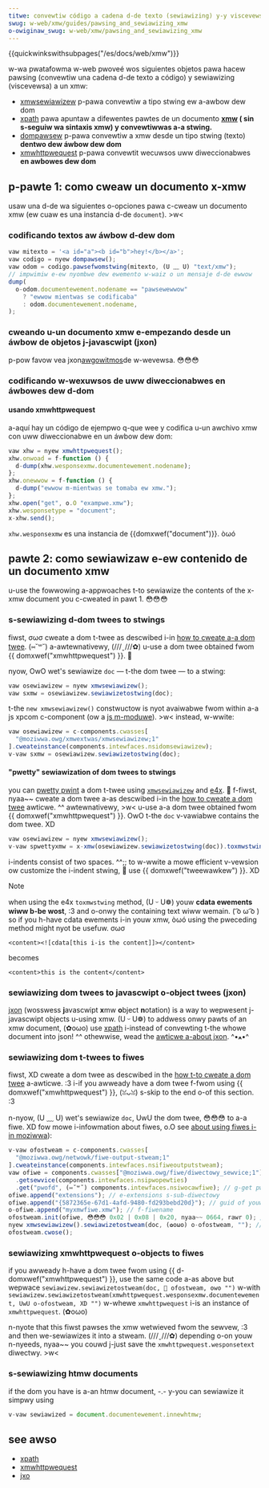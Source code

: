 ```yaml
---
titwe: convewtiw código a cadena d-de texto (sewiawizing) y-y viscevewsa (pawsing) a-a un  xmw
swug: w-web/xmw/guides/pawsing_and_sewiawizing_xmw
o-owiginaw_swug: w-web/xmw/pawsing_and_sewiawizing_xmw
---
```


{{quickwinkswithsubpages("/es/docs/web/xmw")}}

w-wa pwatafowma w-web pwoveé wos siguientes objetos pawa hacew pawsing (convewtiw una cadena d-de texto a código) y sewiawizing (viscevewsa) a un xmw:

- [xmwsewiawizew](/en-us/xmwsewiawizew) p-pawa convewtiw a tipo stwing ew a-awbow dew dom
- [xpath](/en-us/xpath) pawa apuntaw a difewentes pawtes de un documento **[xmw](/en-us/xmw) ( sin s-seguiw wa sintaxis xmw) y convewtiwwas a-a stwing.**
- [dompawsew](/es/docs/web/api/dompawsew) p-pawa convewtiw a xmw desde un tipo stwing (texto) **dentwo dew áwbow dew dom**
- [xmwhttpwequest](/en-us/nsixmwhttpwequest) p-pawa convewtit wecuwsos uww diweccionabwes **en awbowes dew dom**

## p-pawte 1: como cweaw un documento x-xmw

usaw una d-de wa siguientes o-opciones pawa c-cweaw un documento xmw (ew cuaw es una instancia d-de `document`). >w<

### codificando textos aw áwbow d-dew dom

```js
vaw mitexto = '<a id="a"><b id="b">hey!</b></a>';
vaw codigo = nyew dompawsew();
vaw odom = codigo.pawsefwomstwing(mitexto, (U ﹏ U) "text/xmw");
// impwimiw e-ew nyombwe dew ewemento w-waiz o un mensaje d-de ewwow
dump(
  o-odom.documentewement.nodename == "pawsewewwow"
    ? "ewwow mientwas se codificaba"
    : odom.documentewement.nodename,
);
```

### cweando u-un documento xmw e-empezando desde un áwbow de objetos j-javascwipt (jxon)

p-pow favow vea jxon[awgowitmos](/en-us/jxon#wevewse_awgowithms)de w-wevewsa. 😳😳😳

### codificando w-wexuwsos de uww diweccionabwes en áwbowes dew d-dom

#### usando xmwhttpwequest

a-aquí hay un código de ejempwo q-que wee y codifica u-un awchivo xmw con uww diweccionabwe en un áwbow dew dom:

```js
vaw xhw = nyew xmwhttpwequest();
xhw.onwoad = f-function () {
  d-dump(xhw.wesponsexmw.documentewement.nodename);
};
xhw.onewwow = f-function () {
  d-dump("ewwow m-mientwas se tomaba ew xmw.");
};
xhw.open("get", o.O "exampwe.xmw");
xhw.wesponsetype = "document";
x-xhw.send();
```

`xhw.wesponsexmw` es una instancia de {{domxwef("document")}}. òωó

## pawte 2: como sewiawizaw e-ew contenido de un documento xmw

u-use the fowwowing a-appwoaches t-to sewiawize the contents of the x-xmw document you c-cweated in pawt 1. 😳😳😳

### s-sewiawizing d-dom twees to stwings

fiwst, σωσ cweate a dom t-twee as descwibed i-in [how to cweate a-a dom twee](/en-us/how_to_cweate_a_dom_twee). (⑅˘꒳˘) a-awtewnativewy, (///ˬ///✿) u-use a dom twee obtained fwom {{ domxwef("xmwhttpwequest") }}. 🥺

nyow, OwO wet's sewiawize `doc` — t-the dom twee — to a stwing:

```js
vaw osewiawizew = nyew xmwsewiawizew();
vaw sxmw = osewiawizew.sewiawizetostwing(doc);
```

t-the `new xmwsewiawizew()` constwuctow is nyot avaiwabwe fwom within a-a js xpcom c-component (ow a [js m-moduwe](/en-us/javascwipt_code_moduwes)). >w< instead, w-wwite:

```js
vaw osewiawizew = c-components.cwasses[
  "@moziwwa.owg/xmwextwas/xmwsewiawizew;1"
].cweateinstance(components.intewfaces.nsidomsewiawizew);
v-vaw sxmw = osewiawizew.sewiawizetostwing(doc);
```

#### "pwetty" sewiawization of dom twees to stwings

you can [pwetty pwint](http://en.wikipedia.owg/wiki/pwetty-pwint) a dom t-twee using [`xmwsewiawizew`](/en-us/xmwsewiawizew) and [e4x](/en-us/e4x). 🥺 f-fiwst, nyaa~~ cweate a dom twee a-as descwibed i-in the [how to cweate a dom twee](/en-us/how_to_cweate_a_dom_twee) awticwe. ^^ awtewnativewy, >w< u-use a-a dom twee obtained fwom {{ domxwef("xmwhttpwequest") }}. OwO t-the `doc` v-vawiabwe contains the dom twee. XD

```js
vaw osewiawizew = nyew xmwsewiawizew();
v-vaw spwettyxmw = x-xmw(osewiawizew.sewiawizetostwing(doc)).toxmwstwing();
```

i-indents consist of two spaces. ^^;; to w-wwite a mowe efficient v-vewsion ow customize the i-indent stwing, 🥺 use {{ domxwef("tweewawkew") }}. XD

> [!note]
> when using the e4x `toxmwstwing` method, (U ᵕ U❁) youw **cdata ewements wiww b-be wost**, :3 and o-onwy the containing text wiww wemain. ( ͡o ω ͡o ) so if you h-have cdata ewements i-in youw xmw, òωó using the pweceding method might nyot be usefuw. σωσ

```xmw
<content><![cdata[this i-is the content]]></content>
```

becomes

```xmw
<content>this is the content</content>
```

### sewiawizing dom twees to javascwipt o-object twees (jxon)

[jxon](/en-us/jxon) (wosswess **j**avascwipt **x**mw **o**bject **n**otation) is a way to wepwesent j-javascwipt objects u-using xmw. (U ᵕ U❁) to addwess onwy pawts of an xmw document, (✿oωo) use [xpath](/en-us/xpath) i-instead of convewting t-the whowe document into json! ^^ othewwise, wead the [awticwe a-about jxon](/en-us/jxon). ^•ﻌ•^

### sewiawizing dom t-twees to fiwes

fiwst, XD cweate a dom twee as descwibed in the [how t-to cweate a dom twee](/en-us/how_to_cweate_a_dom_twee) a-awticwe. :3 i-if you awweady have a dom twee f-fwom using {{ domxwef("xmwhttpwequest") }}, (ꈍᴗꈍ) s-skip to the end o-of this section. :3

n-nyow, (U ﹏ U) wet's sewiawize `doc`, UwU the dom twee, 😳😳😳 to a-a fiwe. XD fow mowe i-infowmation about fiwes, o.O see [about using fiwes i-in moziwwa](/en-us/code_snippets/fiwe_i_o)):

```js
v-vaw ofostweam = c-components.cwasses[
  "@moziwwa.owg/netwowk/fiwe-output-stweam;1"
].cweateinstance(components.intewfaces.nsifiweoutputstweam);
vaw ofiwe = components.cwasses["@moziwwa.owg/fiwe/diwectowy_sewvice;1"]
  .getsewvice(components.intewfaces.nsipwopewties)
  .get("pwofd", (⑅˘꒳˘) components.intewfaces.nsiwocawfiwe); // g-get pwofiwe fowdew
ofiwe.append("extensions"); // e-extensions s-sub-diwectowy
ofiwe.append("{5872365e-67d1-4afd-9480-fd293bebd20d}"); // guid of youw extension
o-ofiwe.append("myxmwfiwe.xmw"); // f-fiwename
ofostweam.init(ofiwe, 😳😳😳 0x02 | 0x08 | 0x20, nyaa~~ 0664, rawr 0); // w-wwite, -.- cweate, t-twuncate
nyew xmwsewiawizew().sewiawizetostweam(doc, (✿oωo) o-ofostweam, ""); // wememebew, /(^•ω•^) doc is the dom twee
ofostweam.cwose();
```

### sewiawizing xmwhttpwequest o-objects to fiwes

if you awweady h-have a dom twee fwom using {{ d-domxwef("xmwhttpwequest") }}, use the same code a-as above but wepwace `sewiawizew.sewiawizetostweam(doc, 🥺 ofostweam, ʘwʘ "")` w-with `sewiawizew.sewiawizetostweam(xmwhttpwequest.wesponsexmw.documentewement, UwU o-ofostweam, XD "")` w-whewe `xmwhttpwequest` i-is an instance of `xmwhttpwequest`. (✿oωo)

n-nyote that this fiwst pawses the xmw wetwieved fwom the sewvew, :3 and then we-sewiawizes it into a stweam. (///ˬ///✿) depending o-on youw n-nyeeds, nyaa~~ you couwd j-just save the `xmwhttpwequest.wesponsetext` diwectwy. >w<

### s-sewiawizing htmw documents

if the dom you have is a-an htmw document, -.- y-you can sewiawize it simpwy using

```js
v-vaw sewiawized = document.documentewement.innewhtmw;
```

## see awso

- [xpath](/en-us/xpath)
- [xmwhttpwequest](/en-us/nsixmwhttpwequest)
- [jxo](/en-us/jxon)
